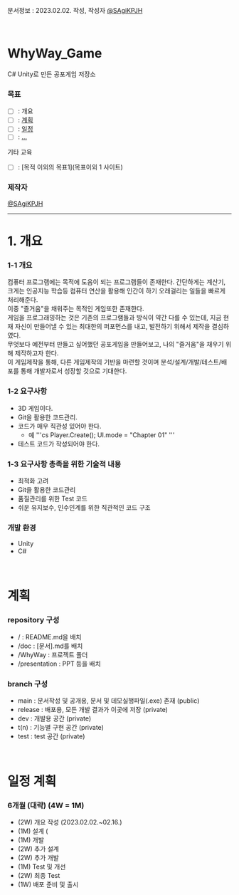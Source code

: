 문서정보 : 2023.02.02. 작성, 작성자 [@SAgiKPJH](https://github.com/SAgiKPJH)

<br>

# WhyWay_Game
C# Unity로 만든 공포게임 저장소


### 목표
- [ ] : 개요
- [ ] : [계획]()
- [ ] : [일정]()
- [ ] : [...]()

기타 교육
- [ ] : [목적 이외의 목표1](목표이외 1 사이트)

### 제작자
[@SAgiKPJH](https://github.com/SAgiKPJH)


---

# 1. 개요

### 1-1 개요

컴퓨터 프로그램에는 목적에 도움이 되는 프로그램들이 존재한다. 간단하게는 계산기, 크게는 인공지능 학습등 컴퓨터 연산을 활용해 인간이 하기 오래걸리는 일들을 빠르게 처리해준다.  
이중 "즐거움"을 채워주는 목적인 게임또한 존재한다.  
게임을 프로그래밍하는 것은 기존의 프로그램들과 방식이 약간 다를 수 있는데, 지금 현재 자신이 만들어낼 수 있는 최대한의 퍼포먼스를 내고, 발전하기 위해서 제작을 결심하였다.  
무엇보다 예전부터 만들고 싶어했던 공포게임을 만들어보고, 나의 "즐거움"을 채우기 위해 제작하고자 한다.  
이 게임제작을 통해, 다른 게임제작의 기반을 마련할 것이며 분석/설계/개발/테스트/배포를 통해 개발자로서 성장할 것으로 기대한다.
  

### 1-2 요구사항

- 3D 게임이다.
- Git을 활용한 코드관리.
- 코드가 매우 직관성 있어야 한다.
  - 예
    '''cs
    Player.Create();
    UI.mode = "Chapter 01"
    '''
- 테스트 코드가 작성되어야 한다.

### 1-3 요구사항 총족을 위한 기술적 내용

- 최적화 고려
- Git을 활용한 코드관리
- 품질관리를 위한 Test 코드
- 쉬운 유지보수, 인수인계를 위한 직관적인 코드 구조

### 개발 환경

- Unity
- C#

<br>

# 계획

### repository 구성
- / : README.md을 배치
- /doc : [문서].md를 배치
- /WhyWay : 프로젝트 폴더
- /presentation : PPT 등을 배치

### branch 구성
- main : 문서작성 및 공개용, 문서 및 데모실행파일(.exe) 존재 (public)
- release : 배포용, 모든 개발 결과가 이곳에 저장 (private)
- dev : 개발용 공간 (private)
- t(n) : 기능별 구현 공간 (private)
- test : test 공간 (private)

<br>

# 일정 계획

### 6개월 (대략) (4W = 1M)
- (2W) 개요 작성       (2023.02.02.~02.16.)
- (1M) 설계           (
- (1M) 개발
- (2W) 추가 설계
- (2W) 추가 개발
- (1M) Test 및 개선
- (2W) 최종 Test
- (1W) 배포 준비 및 출시

<br>
